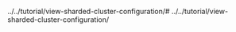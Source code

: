 ../../tutorial/view-sharded-cluster-configuration/# ../../tutorial/view-sharded-cluster-configuration/